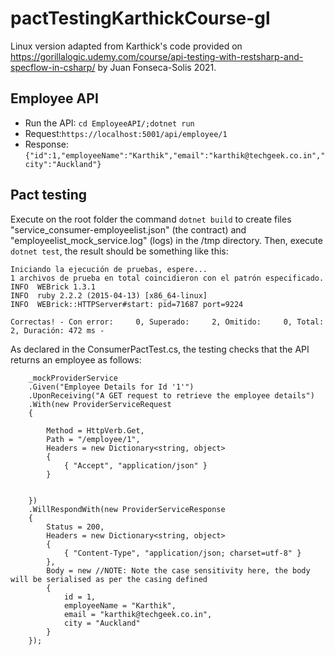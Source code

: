 # pactTestingKarthickCourse-gl
Linux version adapted from Karthick's code provided on https://gorillalogic.udemy.com/course/api-testing-with-restsharp-and-specflow-in-csharp/ by Juan Fonseca-Solis 2021.

## Employee API 
* Run the API: `cd EmployeeAPI/;dotnet run`
* Request:`https://localhost:5001/api/employee/1`
* Response: `{"id":1,"employeeName":"Karthik","email":"karthik@techgeek.co.in","city":"Auckland"}`

## Pact testing
Execute on the root folder the command `dotnet build` to create files "service_consumer-employeelist.json" (the contract) and "employeelist_mock_service.log" (logs) in the /tmp directory. Then, execute `dotnet test`, the result should be something like this:

```
Iniciando la ejecución de pruebas, espere...
1 archivos de prueba en total coincidieron con el patrón especificado.
INFO  WEBrick 1.3.1
INFO  ruby 2.2.2 (2015-04-13) [x86_64-linux]
INFO  WEBrick::HTTPServer#start: pid=71687 port=9224

Correctas! - Con error:     0, Superado:     2, Omitido:     0, Total:     2, Duración: 472 ms -
```

As declared in the ConsumerPactTest.cs, the testing checks that the API returns an employee as follows:
```
    _mockProviderService
    .Given("Employee Details for Id '1'")
    .UponReceiving("A GET request to retrieve the employee details")
    .With(new ProviderServiceRequest
    {

        Method = HttpVerb.Get,
        Path = "/employee/1",
        Headers = new Dictionary<string, object>
        {
            { "Accept", "application/json" }
        }


    })
    .WillRespondWith(new ProviderServiceResponse
    {
        Status = 200,
        Headers = new Dictionary<string, object>
        {
            { "Content-Type", "application/json; charset=utf-8" }
        },
        Body = new //NOTE: Note the case sensitivity here, the body will be serialised as per the casing defined
        {
            id = 1,
            employeeName = "Karthik",
            email = "karthik@techgeek.co.in",
            city = "Auckland"
        }
    });
```